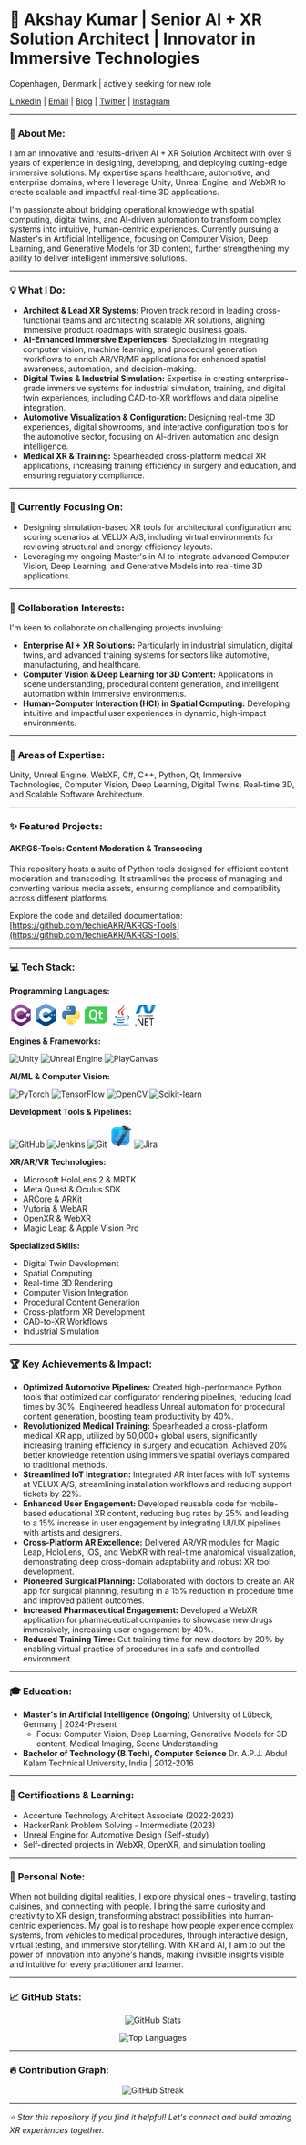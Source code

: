 # 💫 Akshay Kumar | Senior AI + XR Solution Architect | Innovator in Immersive Technologies

Copenhagen, Denmark | actively seeking for new role

[LinkedIn](https://www.linkedin.com/in/akshay-kumar-august03/) | [Email](mailto:baliyan.akr@gmail.com) | [Blog](https://medium.com/@techieAKR) | [Twitter](https://twitter.com/techieAKR) | [Instagram](https://www.instagram.com/techieakr/)

---

### 🚀 **About Me:**

I am an innovative and results-driven AI + XR Solution Architect with over 9 years of experience in designing, developing, and deploying cutting-edge immersive solutions. My expertise spans healthcare, automotive, and enterprise domains, where I leverage Unity, Unreal Engine, and WebXR to create scalable and impactful real-time 3D applications.

I'm passionate about bridging operational knowledge with spatial computing, digital twins, and AI-driven automation to transform complex systems into intuitive, human-centric experiences. Currently pursuing a Master's in Artificial Intelligence, focusing on Computer Vision, Deep Learning, and Generative Models for 3D content, further strengthening my ability to deliver intelligent immersive solutions.

---

### 💡 **What I Do:**

* **Architect & Lead XR Systems:** Proven track record in leading cross-functional teams and architecting scalable XR solutions, aligning immersive product roadmaps with strategic business goals.
* **AI-Enhanced Immersive Experiences:** Specializing in integrating computer vision, machine learning, and procedural generation workflows to enrich AR/VR/MR applications for enhanced spatial awareness, automation, and decision-making.
* **Digital Twins & Industrial Simulation:** Expertise in creating enterprise-grade immersive systems for industrial simulation, training, and digital twin experiences, including CAD-to-XR workflows and data pipeline integration.
* **Automotive Visualization & Configuration:** Designing real-time 3D experiences, digital showrooms, and interactive configuration tools for the automotive sector, focusing on AI-driven automation and design intelligence.
* **Medical XR & Training:** Spearheaded cross-platform medical XR applications, increasing training efficiency in surgery and education, and ensuring regulatory compliance.

---

### 🔭 **Currently Focusing On:**

* Designing simulation-based XR tools for architectural configuration and scoring scenarios at VELUX A/S, including virtual environments for reviewing structural and energy efficiency layouts.
* Leveraging my ongoing Master's in AI to integrate advanced Computer Vision, Deep Learning, and Generative Models into real-time 3D applications.

---

### 🤝 **Collaboration Interests:**

I'm keen to collaborate on challenging projects involving:

* **Enterprise AI + XR Solutions:** Particularly in industrial simulation, digital twins, and advanced training systems for sectors like automotive, manufacturing, and healthcare.
* **Computer Vision & Deep Learning for 3D Content:** Applications in scene understanding, procedural content generation, and intelligent automation within immersive environments.
* **Human-Computer Interaction (HCI) in Spatial Computing:** Developing intuitive and impactful user experiences in dynamic, high-impact environments.

---

### 💬 **Areas of Expertise:**

Unity, Unreal Engine, WebXR, C#, C++, Python, Qt, Immersive Technologies, Computer Vision, Deep Learning, Digital Twins, Real-time 3D, and Scalable Software Architecture.

---

### ✨ **Featured Projects:**

#### **AKRGS-Tools: Content Moderation & Transcoding**
This repository hosts a suite of Python tools designed for efficient content moderation and transcoding. It streamlines the process of managing and converting various media assets, ensuring compliance and compatibility across different platforms.

Explore the code and detailed documentation: [https://github.com/techieAKR/AKRGS-Tools](https://github.com/techieAKR/AKRGS-Tools)

---

### 💻 **Tech Stack:**

**Programming Languages:**

<p align="left">
<img src="https://raw.githubusercontent.com/devicons/devicon/master/icons/csharp/csharp-original.svg" alt="C#" width="40" height="40"/>
<img src="https://raw.githubusercontent.com/devicons/devicon/master/icons/cplusplus/cplusplus-original.svg" alt="C++" width="40" height="40"/>
<img src="https://raw.githubusercontent.com/devicons/devicon/master/icons/python/python-original.svg" alt="Python" width="40" height="40"/>
<img src="https://raw.githubusercontent.com/devicons/devicon/master/icons/qt/qt-original.svg" alt="Qt" width="40" height="40"/>
<img src="https://raw.githubusercontent.com/devicons/devicon/master/icons/java/java-original.svg" alt="Java" width="40" height="40"/>
<img src="https://raw.githubusercontent.com/devicons/devicon/master/icons/dot-net/dot-net-original-wordmark.svg" alt=".NET" width="40" height="40"/>
</p>

**Engines & Frameworks:**

<p align="left">
<img src="https://www.vectorlogo.zone/logos/unity3d/unity3d-icon.svg" alt="Unity" width="40" height="40"/>
<img src="https://raw.githubusercontent.com/kenangundogan/fontisto/036b7eca71aab1bef8e6a0518f7329f13ed62f6b/icons/svg/brand/unreal-engine.svg" alt="Unreal Engine" width="40" height="40"/>
<img src="https://forum-files-playcanvas-com.s3.dualstack.eu-west-1.amazonaws.com/original/2X/f/f19865d44b5df539a369e8bb815d6001efbc671c.png" alt="PlayCanvas" width="213" height="40"/>
</p>

**AI/ML & Computer Vision:**

<p align="left">
<img src="https://www.vectorlogo.zone/logos/pytorch/pytorch-icon.svg" alt="PyTorch" width="40" height="40"/>
<img src="https://www.vectorlogo.zone/logos/tensorflow/tensorflow-icon.svg" alt="TensorFlow" width="40" height="40"/>
<img src="https://www.vectorlogo.zone/logos/opencv/opencv-icon.svg" alt="OpenCV" width="40" height="40"/>
<img src="https://upload.wikimedia.org/wikipedia/commons/0/05/Scikit_learn_logo_small.svg" alt="Scikit-learn" width="40" height="40"/>
</p>

**Development Tools & Pipelines:**

<p align="left">
<img src="https://www.vectorlogo.zone/logos/github/github-icon.svg" alt="GitHub" width="40" height="40"/>
<img src="https://www.vectorlogo.zone/logos/jenkins/jenkins-icon.svg" alt="Jenkins" width="40" height="40"/>
<img src="https://www.vectorlogo.zone/logos/git-scm/git-scm-icon.svg" alt="Git" width="40" height="40"/>
<img src="https://raw.githubusercontent.com/devicons/devicon/master/icons/xcode/xcode-original.svg" alt="Xcode" width="40" height="40"/>
<img src="https://www.vectorlogo.zone/logos/atlassian_jira/atlassian_jira-icon.svg" alt="Jira" width="40" height="40"/>
</p>

**XR/AR/VR Technologies:**
- Microsoft HoloLens 2 & MRTK
- Meta Quest & Oculus SDK
- ARCore & ARKit
- Vuforia & WebAR
- OpenXR & WebXR
- Magic Leap & Apple Vision Pro

**Specialized Skills:**
- Digital Twin Development
- Spatial Computing
- Real-time 3D Rendering
- Computer Vision Integration
- Procedural Content Generation
- Cross-platform XR Development
- CAD-to-XR Workflows
- Industrial Simulation

---

### 🏆 **Key Achievements & Impact:**

* **Optimized Automotive Pipelines:** Created high-performance Python tools that optimized car configurator rendering pipelines, reducing load times by 30%. Engineered headless Unreal automation for procedural content generation, boosting team productivity by 40%.
* **Revolutionized Medical Training:** Spearheaded a cross-platform medical XR app, utilized by 50,000+ global users, significantly increasing training efficiency in surgery and education. Achieved 20% better knowledge retention using immersive spatial overlays compared to traditional methods.
* **Streamlined IoT Integration:** Integrated AR interfaces with IoT systems at VELUX A/S, streamlining installation workflows and reducing support tickets by 22%.
* **Enhanced User Engagement:** Developed reusable code for mobile-based educational XR content, reducing bug rates by 25% and leading to a 15% increase in user engagement by integrating UI/UX pipelines with artists and designers.
* **Cross-Platform AR Excellence:** Delivered AR/VR modules for Magic Leap, HoloLens, iOS, and WebXR with real-time anatomical visualization, demonstrating deep cross-domain adaptability and robust XR tool development.
* **Pioneered Surgical Planning:** Collaborated with doctors to create an AR app for surgical planning, resulting in a 15% reduction in procedure time and improved patient outcomes.
* **Increased Pharmaceutical Engagement:** Developed a WebXR application for pharmaceutical companies to showcase new drugs immersively, increasing user engagement by 40%.
* **Reduced Training Time:** Cut training time for new doctors by 20% by enabling virtual practice of procedures in a safe and controlled environment.

---

### 🎓 **Education:**

* **Master's in Artificial Intelligence (Ongoing)** 
    University of Lübeck, Germany | 2024-Present
    * Focus: Computer Vision, Deep Learning, Generative Models for 3D content, Medical Imaging, Scene Understanding 
* **Bachelor of Technology (B.Tech), Computer Science** 
    Dr. A.P.J. Abdul Kalam Technical University, India | 2012-2016

---

### 📜 **Certifications & Learning:**

* Accenture Technology Architect Associate (2022-2023) 
* HackerRank Problem Solving - Intermediate (2023)
* Unreal Engine for Automotive Design (Self-study) 
* Self-directed projects in WebXR, OpenXR, and simulation tooling 

---

### 👋 **Personal Note:**

When not building digital realities, I explore physical ones – traveling, tasting cuisines, and connecting with people. I bring the same curiosity and creativity to XR design, transforming abstract possibilities into human-centric experiences. My goal is to reshape how people experience complex systems, from vehicles to medical procedures, through interactive design, virtual testing, and immersive storytelling. With XR and AI, I aim to put the power of innovation into anyone's hands, making invisible insights visible and intuitive for every practitioner and learner.

---

### 📈 **GitHub Stats:**

<p align="center">
<img src="https://github-readme-stats.vercel.app/api?username=techieAKR&show_icons=true&theme=radical" alt="GitHub Stats" />
</p>

<p align="center">
<img src="https://github-readme-stats.vercel.app/api/top-langs/?username=techieAKR&layout=compact&theme=radical" alt="Top Languages" />
</p>

---

### 🔥 **Contribution Graph:**

<p align="center">
<img src="https://github-readme-streak-stats.herokuapp.com/?user=techieAKR&theme=radical" alt="GitHub Streak" />
</p>

---

*⭐ Star this repository if you find it helpful! Let's connect and build amazing XR experiences together.*
